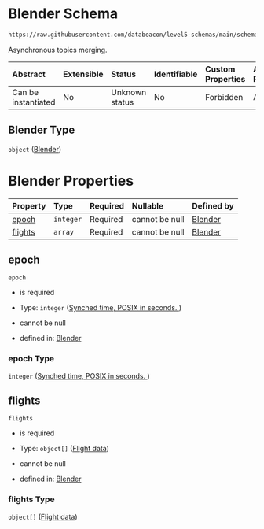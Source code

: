# Blender Schema

```txt
https://raw.githubusercontent.com/databeacon/level5-schemas/main/schemas/streaming/blender/blender.schema.json
```

Asynchronous topics merging.

| Abstract            | Extensible | Status         | Identifiable | Custom Properties | Additional Properties | Access Restrictions | Defined In                                                                                    |
| :------------------ | :--------- | :------------- | :----------- | :---------------- | :-------------------- | :------------------ | :-------------------------------------------------------------------------------------------- |
| Can be instantiated | No         | Unknown status | No           | Forbidden         | Allowed               | none                | [blender.schema.json](../../out/streaming/blender/blender.schema.json "open original schema") |

## Blender Type

`object` ([Blender](blender.md))

# Blender Properties

| Property            | Type      | Required | Nullable       | Defined by                                                                                                                                                                                         |
| :------------------ | :-------- | :------- | :------------- | :------------------------------------------------------------------------------------------------------------------------------------------------------------------------------------------------- |
| [epoch](#epoch)     | `integer` | Required | cannot be null | [Blender](blender-properties-synched-time-posix-in-seconds-.md "https://raw.githubusercontent.com/databeacon/level5-schemas/main/schemas/streaming/blender/blender.schema.json#/properties/epoch") |
| [flights](#flights) | `array`   | Required | cannot be null | [Blender](blender-properties-flights-data.md "https://raw.githubusercontent.com/databeacon/level5-schemas/main/schemas/streaming/blender/blender.schema.json#/properties/flights")                 |

## epoch



`epoch`

*   is required

*   Type: `integer` ([Synched time, POSIX in seconds. ](blender-properties-synched-time-posix-in-seconds-.md))

*   cannot be null

*   defined in: [Blender](blender-properties-synched-time-posix-in-seconds-.md "https://raw.githubusercontent.com/databeacon/level5-schemas/main/schemas/streaming/blender/blender.schema.json#/properties/epoch")

### epoch Type

`integer` ([Synched time, POSIX in seconds. ](blender-properties-synched-time-posix-in-seconds-.md))

## flights



`flights`

*   is required

*   Type: `object[]` ([Flight data](flight.md))

*   cannot be null

*   defined in: [Blender](blender-properties-flights-data.md "https://raw.githubusercontent.com/databeacon/level5-schemas/main/schemas/streaming/blender/blender.schema.json#/properties/flights")

### flights Type

`object[]` ([Flight data](flight.md))
